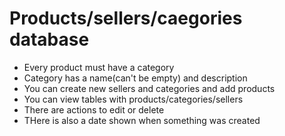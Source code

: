 # Products/sellers/caegories database

  - Every product must have a category
  - Category has a name(can't be empty) and description
  - You can create new sellers and categories and add products
  - You can view tables with products/categories/sellers
  - There are actions to edit or delete
  - THere is also a date shown when something was created
